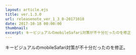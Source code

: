 ```yaml
---
layout: article.ejs
title: ver.1.3.0
url: releasenote_ver_1_3_0-20171018
date: 2017-10-18 00:00:00
thumbnail: 
excerpt: キービジュアルのmobileSafari対策が不十分だったのを修正
---
```


キービジュアルのmobileSafari対策が不十分だったのを修正。
